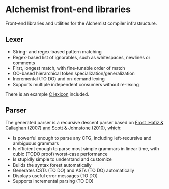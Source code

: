 # Alchemist front-end libraries

Front-end libraries and utilities for the Alchemist compiler infrastructure.

## Lexer

- String- and regex-based pattern matching
- Regex-based list of ignorables, such as whitespaces, newlines or comments
- First, longest match, with fine-tunable order of match
- OO-based hierarchical token specialization/generalization
- Incremental (TO DO) and on-demand lexing
- Supports multiple independent consumers without re-lexing

There is an example [C lexicon](examples/C/lexicon.py) included.

## Parser

The generated parser is a recursive descent parser based on [Frost, Hafiz & Callaghan (2007)](https://doi.org/10.3115/1621410.1621425) and [Scott & Johnstone (2010)](https://doi.org/10.1016/j.entcs.2010.08.041), which:

- Is powerful enough to parse any CFG, including left-recursive and ambiguous grammars
- Is efficient enough to parse most simple grammars in linear time, with cubic (TODO proof) worst-case performance
- Is stupidly simple to understand and customize
- Builds the syntax forest automatically
- Generates CSTs (TO DO) and ASTs (TO DO) automatically
- Displays useful error messages (TO DO)
- Supports incremental parsing (TO DO)
